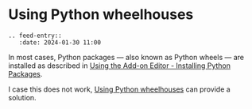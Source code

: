# Using Python wheelhouses

```{eval-rst}
.. feed-entry::
   :date: 2024-01-30 11:00
```

In most cases, Python packages &mdash; also known as Python wheels &mdash; are installed as described in <a href="../howtos/using_add_on_editor/using_add_on_editor.html#installing-python-packages">Using the Add-on Editor - Installing Python Packages</a>.

I case this does not work, [Using Python wheelhouses](../howtos/using_wheelhouses/using_wheelhouses.html) can provide a solution.